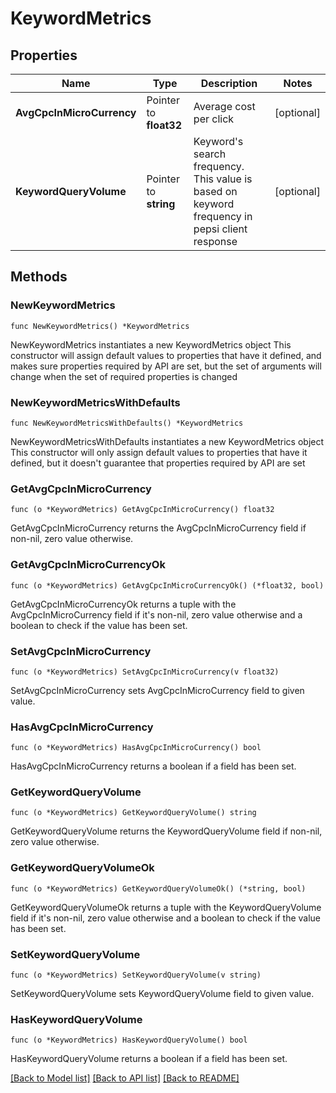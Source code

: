 # KeywordMetrics

## Properties

Name | Type | Description | Notes
------------ | ------------- | ------------- | -------------
**AvgCpcInMicroCurrency** | Pointer to **float32** | Average cost per click | [optional] 
**KeywordQueryVolume** | Pointer to **string** | Keyword&#39;s search frequency. This value is based on keyword frequency in pepsi client response | [optional] 

## Methods

### NewKeywordMetrics

`func NewKeywordMetrics() *KeywordMetrics`

NewKeywordMetrics instantiates a new KeywordMetrics object
This constructor will assign default values to properties that have it defined,
and makes sure properties required by API are set, but the set of arguments
will change when the set of required properties is changed

### NewKeywordMetricsWithDefaults

`func NewKeywordMetricsWithDefaults() *KeywordMetrics`

NewKeywordMetricsWithDefaults instantiates a new KeywordMetrics object
This constructor will only assign default values to properties that have it defined,
but it doesn't guarantee that properties required by API are set

### GetAvgCpcInMicroCurrency

`func (o *KeywordMetrics) GetAvgCpcInMicroCurrency() float32`

GetAvgCpcInMicroCurrency returns the AvgCpcInMicroCurrency field if non-nil, zero value otherwise.

### GetAvgCpcInMicroCurrencyOk

`func (o *KeywordMetrics) GetAvgCpcInMicroCurrencyOk() (*float32, bool)`

GetAvgCpcInMicroCurrencyOk returns a tuple with the AvgCpcInMicroCurrency field if it's non-nil, zero value otherwise
and a boolean to check if the value has been set.

### SetAvgCpcInMicroCurrency

`func (o *KeywordMetrics) SetAvgCpcInMicroCurrency(v float32)`

SetAvgCpcInMicroCurrency sets AvgCpcInMicroCurrency field to given value.

### HasAvgCpcInMicroCurrency

`func (o *KeywordMetrics) HasAvgCpcInMicroCurrency() bool`

HasAvgCpcInMicroCurrency returns a boolean if a field has been set.

### GetKeywordQueryVolume

`func (o *KeywordMetrics) GetKeywordQueryVolume() string`

GetKeywordQueryVolume returns the KeywordQueryVolume field if non-nil, zero value otherwise.

### GetKeywordQueryVolumeOk

`func (o *KeywordMetrics) GetKeywordQueryVolumeOk() (*string, bool)`

GetKeywordQueryVolumeOk returns a tuple with the KeywordQueryVolume field if it's non-nil, zero value otherwise
and a boolean to check if the value has been set.

### SetKeywordQueryVolume

`func (o *KeywordMetrics) SetKeywordQueryVolume(v string)`

SetKeywordQueryVolume sets KeywordQueryVolume field to given value.

### HasKeywordQueryVolume

`func (o *KeywordMetrics) HasKeywordQueryVolume() bool`

HasKeywordQueryVolume returns a boolean if a field has been set.


[[Back to Model list]](../README.md#documentation-for-models) [[Back to API list]](../README.md#documentation-for-api-endpoints) [[Back to README]](../README.md)


